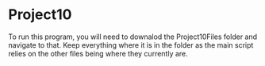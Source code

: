 # Project10


To run this program, you will need to downalod the Project10Files folder and navigate to that. Keep everything where it is in the folder as the main script relies on the other files being where they currently are. 





